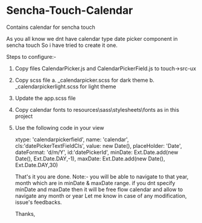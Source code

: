 # Sencha-Touch-Calendar
Contains calendar for sencha touch 

As you all know we dnt have calendar type date picker component in sencha touch
So i have tried to create it one.

Steps to configure:-

1. Copy files CalendarPicker.js and CalendarPickerField.js to touch->src-ux
2. Copy scss file 
	a. _calendarpicker.scss for dark theme
	b. _calendarpickerlight.scss for light theme
3. Update the app.scss file
4. Copy calendar fonts to resources\sass\stylesheets\fonts as in this project
5. Use the following code in your view

	xtype: 'calendarpickerfield',
    name: 'calendar',
    cls:'datePickerTextFieldCls',
    value: new Date(),
    placeHolder: 'Date',
    dateFormat: 'd/m/Y',
    id:'datePickerId',
    minDate: Ext.Date.add(new Date(), Ext.Date.DAY,-1),
    maxDate: Ext.Date.add(new Date(), Ext.Date.DAY,30)

    That's it you are done.
    Note:- you will be able to navigate to that year, month which are in minDate & maxDate range.
    if you dnt specify minDate and maxDate then it will be free flow calendar and allow to navigate any month or year
    Let me know in case of any modification, issue's feedbacks.

    Thanks,